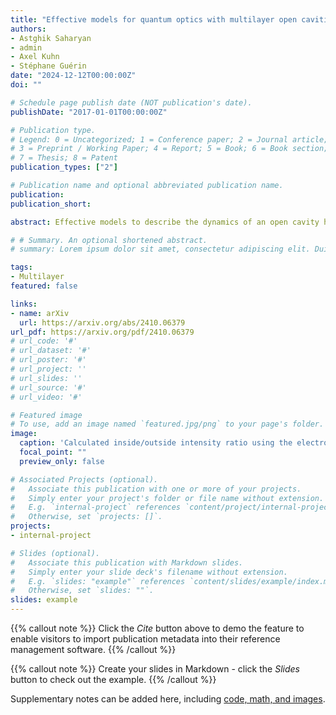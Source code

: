 ```yaml
---
title: "Effective models for quantum optics with multilayer open cavities"
authors:
- Astghik Saharyan
- admin
- Axel Kuhn
- Stéphane Guérin
date: "2024-12-12T00:00:00Z"
doi: ""

# Schedule page publish date (NOT publication's date).
publishDate: "2017-01-01T00:00:00Z"

# Publication type.
# Legend: 0 = Uncategorized; 1 = Conference paper; 2 = Journal article;
# 3 = Preprint / Working Paper; 4 = Report; 5 = Book; 6 = Book section;
# 7 = Thesis; 8 = Patent
publication_types: ["2"]

# Publication name and optional abbreviated publication name.
publication: 
publication_short: 

abstract: Effective models to describe the dynamics of an open cavity have been extensively discussed in the literature. In many of these models the cavity leakage to the outside is treated as a loss introduced phenomenologically. In contrast to these, we focus here on characterizing the outgoing photon using a novel approach where the outside is treated as part of the system. In such a global system, in order to separately characterize the photon inside and outside cavity, we demonstrate a first-principle derivation of a coherent cavity-reservoir coupling function for cavities with mirrors consisting of a stack of dielectric layers. In particular, we show that due to the effects induced by the multilayer nature of the cavity mirror, even in the standardly defined high-finesse cavity regime, the cavity-reservoir system description might differ from the one where the structure of the mirror is neglected. Based on this, we define a generalized cavity response function and a cavity-reservoir coupling function, which account for the longitudinal geometric structure of the cavity mirror. This allows us to define an effective reflectivity for the cavity with a multilayer mirror as if it was sitting in a well-defined effective mirror plane. We estimate the error of such a definition by considering cavities of different lengths and mirror structures. Finally, we apply this model to characterize the dynamics of a single photon produced in such a cavity and propagating outside.

# # Summary. An optional shortened abstract.
# summary: Lorem ipsum dolor sit amet, consectetur adipiscing elit. Duis posuere tellus ac convallis placerat. Proin tincidunt magna sed ex sollicitudin condimentum.

tags:
- Multilayer
featured: false

links:
- name: arXiv
  url: https://arxiv.org/abs/2410.06379
url_pdf: https://arxiv.org/pdf/2410.06379
# url_code: '#'
# url_dataset: '#'
# url_poster: '#'
# url_project: ''
# url_slides: ''
# url_source: '#'
# url_video: '#'

# Featured image
# To use, add an image named `featured.jpg/png` to your page's folder. 
image:
  caption: 'Calculated inside/outside intensity ratio using the electromagnetic propagation of the mode.'
  focal_point: ""
  preview_only: false

# Associated Projects (optional).
#   Associate this publication with one or more of your projects.
#   Simply enter your project's folder or file name without extension.
#   E.g. `internal-project` references `content/project/internal-project/index.md`.
#   Otherwise, set `projects: []`.
projects:
- internal-project

# Slides (optional).
#   Associate this publication with Markdown slides.
#   Simply enter your slide deck's filename without extension.
#   E.g. `slides: "example"` references `content/slides/example/index.md`.
#   Otherwise, set `slides: ""`.
slides: example
---
```


{{% callout note %}}
Click the *Cite* button above to demo the feature to enable visitors to import publication metadata into their reference management software.
{{% /callout %}}

{{% callout note %}}
Create your slides in Markdown - click the *Slides* button to check out the example.
{{% /callout %}}

Supplementary notes can be added here, including [code, math, and images](https://wowchemy.com/docs/writing-markdown-latex/).
